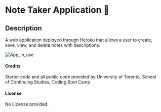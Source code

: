 # Note Taker Application 📝

## Description
A web application deployed through Heroku that allows a user to create, save, view, and delete notes with descriptions.

![App_in_use](./Images/App_in_use.gif)


#### Credits
Starter code and all public code provided by University of Toronto, School of Continuing Studies, Coding Boot Camp

#### License
No License provided.
